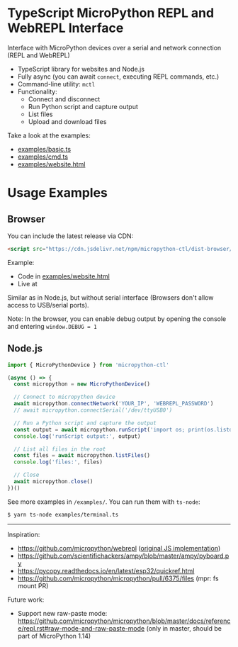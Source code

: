 # TypeScript MicroPython REPL and WebREPL Interface

Interface with MicroPython devices over a serial and network connection (REPL and WebREPL)

* TypeScript library for websites and Node.js
* Fully async (you can await `connect`,  executing REPL commands, etc.)
* Command-line utility: `mctl`
* Functionality:
  * Connect and disconnect
  * Run Python script and capture output
  * List files
  * Upload and download files

Take a look at the examples:

* [examples/basic.ts](https://github.com/metachris/micropython-ctl/blob/master/examples/basic.ts)
* [examples/cmd.ts](https://github.com/metachris/micropython-ctl/blob/master/examples/cmd.ts)
* [examples/website.html](https://github.com/metachris/micropython-ctl/blob/master/examples/website.html)


# Usage Examples


## Browser

You can include the latest release via CDN:

```html
<script src="https://cdn.jsdelivr.net/npm/micropython-ctl/dist-browser/main.js"></script>
```

Example:

* Code in [examples/website.html](https://github.com/metachris/micropython-ctl/blob/master/examples/website.html)
* Live at


Similar as in Node.js, but without serial interface (Browsers don't allow access to USB/serial ports).


Note: In the browser, you can enable debug output by opening the console and entering `window.DEBUG = 1`


## Node.js

```js
import { MicroPythonDevice } from 'micropython-ctl'

(async () => {
  const micropython = new MicroPythonDevice()

  // Connect to micropython device
  await micropython.connectNetwork('YOUR_IP', 'WEBREPL_PASSWORD')
  // await micropython.connectSerial('/dev/ttyUSB0')

  // Run a Python script and capture the output
  const output = await micropython.runScript('import os; print(os.listdir())')
  console.log('runScript output:', output)

  // List all files in the root
  const files = await micropython.listFiles()
  console.log('files:', files)

  // Close
  await micropython.close()
})()
```

See more examples in `/examples/`. You can run them with `ts-node`:

```shell
$ yarn ts-node examples/terminal.ts
```

---


Inspiration:

* https://github.com/micropython/webrepl ([original JS implementation](https://github.com/micropython/webrepl/blob/master/webrepl.html))
* https://github.com/scientifichackers/ampy/blob/master/ampy/pyboard.py
* https://pycopy.readthedocs.io/en/latest/esp32/quickref.html
* https://github.com/micropython/micropython/pull/6375/files (mpr: fs mount PR)


Future work:

* Support new raw-paste mode: https://github.com/micropython/micropython/blob/master/docs/reference/repl.rst#raw-mode-and-raw-paste-mode (only in master, should be part of MicroPython 1.14)
